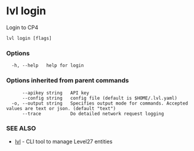 # lvl login

Login to CP4

```
lvl login [flags]
```

### Options

```
  -h, --help   help for login
```

### Options inherited from parent commands

```
      --apikey string   API key
      --config string   config file (default is $HOME/.lvl.yaml)
  -o, --output string   Specifies output mode for commands. Accepted values are text or json. (default "text")
      --trace           Do detailed network request logging
```

### SEE ALSO

* [lvl](lvl.md)	 - CLI tool to manage Level27 entities


